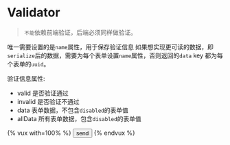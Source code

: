 # Validator


> `不能`依赖前端验证，后端必须同样做验证。

唯一需要设置的是`name`属性，用于保存验证信息
如果想实现更可读的数据，即`serialize`后的数据，需要为每个表单设置`name`属性，否则返回的`data` key 都为每个表单的`uuid`。

验证信息属性:

+ valid 是否验证通过
+ invalid 是否验证不通过
+ data 表单数据，不包含`disabled`的表单值
+ allData 所有表单数据，包含`disabled`的表单值

{% vux with=100% %}
<validator name="demo">
  <input type="submit" value="send" v-if="$demo.valid">
</validator>
{% endvux %}